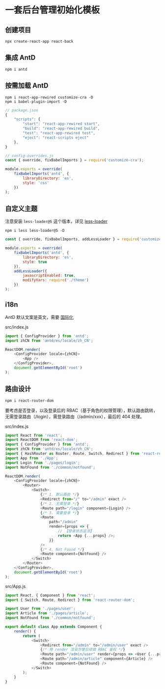 # 一套后台管理初始化模板

## 创建项目

```
npx create-react-app react-back
```

## 集成 AntD

```
npm i antd
```

## 按需加载 AntD

```
npm i react-app-rewired customize-cra -D
npm i babel-plugin-import -D
```

```javascript
// package.json
{
    "scripts": {
        "start": "react-app-rewired start",
        "build": "react-app-rewired build",
        "test": "react-app-rewired test",
        "eject": "react-scripts eject"
    },
}
```

```javascript
// config-overrides.js
const { override, fixBabelImports } = require('customize-cra');

module.exports = override(
    fixBabelImports('antd', {
        libraryDirectory: 'es',
        style: 'css'
    })
);
```

## 自定义主题

注意安装 `less-loader@5` 这个版本，详见 [less-loader](https://github.com/ant-design/ant-design/issues/23624)

```
npm i less less-loader@5 -D
```

```javascript
const { override, fixBabelImports, addLessLoader } = require('customize-cra');

module.exports = override(
	fixBabelImports('antd', {
		libraryDirectory: 'es',
		style: true
	}),
	addLessLoader({
		javascriptEnabled: true,
		modifyVars: require('./theme')
	})
);
```

## i18n

AntD 默认文案是英文，需要 [国际化](https://ant.design/docs/react/i18n-cn)

src/index.js

```javascript
import { ConfigProvider } from 'antd';
import zhCN from 'antd/es/locale/zh_CN';

ReactDOM.render(
	<ConfigProvider locale={zhCN}>
		<App />
	</ConfigProvider>,
	document.getElementById('root')
);
```

## 路由设计

```
npm i react-router-dom
```

要考虑是否登录，以及登录后的 RBAC（基于角色的权限管理），默认路由跳转，无需登录路由（/login），需登录路由（/admin/xxx），最后的 404 处理。

src/index.js

```javascript
import React from 'react';
import ReactDOM from 'react-dom';
import { ConfigProvider } from 'antd';
import zhCN from 'antd/es/locale/zh_CN';
import { HashRouter as Router, Route, Switch, Redirect } from 'react-router-dom';
import App from './App';
import Login from './pages/login';
import NotFound from './common/notfound';

ReactDOM.render(
	<ConfigProvider locale={zhCN}>
		<Router>
			<Switch>
				{/* 1. 默认路由 */}
				<Redirect from="/" to="/admin" exact />
				{/* 2. 无需登录 */}
				<Route path="/login" component={Login} />
				{/* 3. 需要登录 */}
				<Route
					path="/admin"
					render={props => {
						// 【登录状态监测】
						return <App {...props} />;
					}}
				/>
				{/* 4. Not Found */}
				<Route component={NotFound} />
			</Switch>
		</Router>
	</ConfigProvider>,
	document.getElementById('root')
);
```

src/App.js

```javascript
import React, { Component } from 'react';
import { Switch, Route, Redirect } from 'react-router-dom';

import User from './pages/user';
import Article from './pages/article';
import NotFound from './common/notfound';

export default class App extends Component {
	render() {
		return (
			<Switch>
				<Redirect from="/admin" to="/admin/user" exact />
				{/* 用 render 渲染方便后续做 RBAC 鉴权 */}
				<Route path="/admin/user" render={props => <User {...props} />} />
				<Route path="/admin/article" component={Article} />
				<Route component={NotFound} />
			</Switch>
		);
	}
}
```